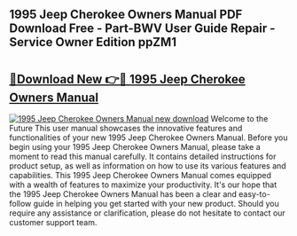 ## 1995 Jeep Cherokee Owners Manual PDF Download Free - Part-BWV User Guide Repair - Service Owner Edition ppZM1

# <h2><a href="http://bc4130.oget.top/?id=1995+Jeep+Cherokee+Owners+Manual">🔗Download New 👉🔴 1995 Jeep Cherokee Owners Manual</a></h2>

[![1995 Jeep Cherokee Owners Manual new download](https://i.imgur.com/5g1atiW.png)](http://bc4130.oget.top/?id=1995+Jeep+Cherokee+Owners+Manual)
Welcome to the Future This user manual showcases the innovative features and functionalities of your new 1995 Jeep Cherokee Owners Manual. Before you begin using your 1995 Jeep Cherokee Owners Manual, please take a moment to read this manual carefully. It contains detailed instructions for product setup, as well as information on how to use its various features and capabilities. This 1995 Jeep Cherokee Owners Manual comes equipped with a wealth of features to maximize your productivity. It's our hope that the 1995 Jeep Cherokee Owners Manual has been a clear and easy-to-follow guide in helping you get started with your new product. Should you require any assistance or clarification, please do not hesitate to contact our customer support team.
